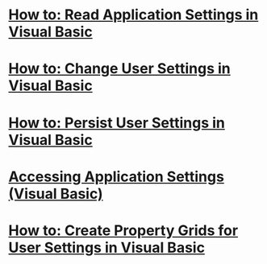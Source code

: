 # [How to: Read Application Settings in Visual Basic](how-to-read-application-settings.md)
# [How to: Change User Settings in Visual Basic](how-to-change-user-settings.md)
# [How to: Persist User Settings in Visual Basic](how-to-persist-user-settings.md)
# [Accessing Application Settings (Visual Basic)](accessing-application-settings.md)
# [How to: Create Property Grids for User Settings in Visual Basic](how-to-create-property-grids-for-user-settings.md)
